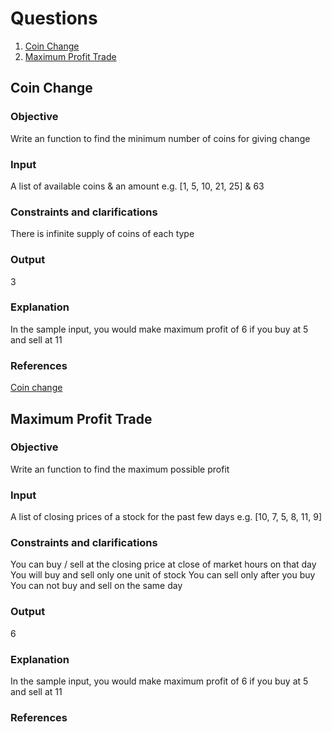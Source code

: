 # Questions
1. [Coin Change](coin-change)
2. [Maximum Profit Trade](maximum-profit-trade)

## Coin Change
### Objective
Write an function to find the minimum number of coins for giving change
### Input
A list of available coins & an amount
e.g. [1, 5, 10, 21, 25] & 63
### Constraints and clarifications
There is infinite supply of coins of each type
### Output
3
### Explanation
In the sample input, you would make maximum profit of 6 if you buy at 5 and sell at 11
### References
[Coin change](http://interactivepython.org/runestone/static/pythonds/Recursion/DynamicProgramming.html)
 
## Maximum Profit Trade
### Objective
Write an function to find the maximum possible profit
### Input
A list of closing prices of a stock for the past few days
e.g. [10, 7, 5, 8, 11, 9]
### Constraints and clarifications
You can buy / sell at the closing price at close of market hours on that day
You will buy and sell only one unit of stock
You can sell only after you buy
You can not buy and sell on the same day
### Output
6
### Explanation
In the sample input, you would make maximum profit of 6 if you buy at 5 and sell at 11
### References
 